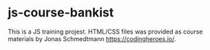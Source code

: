 # js-course-bankist
This is a JS training projest.
HTML/CSS files was provided as course materials by Jonas Schmedtmann https://codingheroes.io/. 
